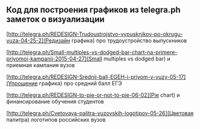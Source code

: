 ## Код для построения графиков из telegra.ph заметок о визуализации


[http://telegra.ph/REDESIGN-Trudoustrojstvo-vypusknikov-po-okrugu-vuza-04-25-2](Редизайн графика) про трудоустройство выпускников


[http://telegra.ph/Small-multiples-vs-dodged-bar-chart-na-primere-priyomoj-kampanii-2015-04-27](Small multiples vs dodged bar) и приемная кампания вузов


[http://telegra.ph/REDESIGN-Srednij-ball-EGEH-i-priyom-v-vuzy-05-17](Упрощение графика) про средний балл ЕГЭ


[http://telegra.ph/REDESIGN-to-pie-or-not-to-pie-06-02](Pie chart) и финансирование обучения студентов


[http://telegra.ph/Cvetovaya-palitra-vuzovskih-logotipov-05-26](Цветовая палитра) логотипов российских вузов


